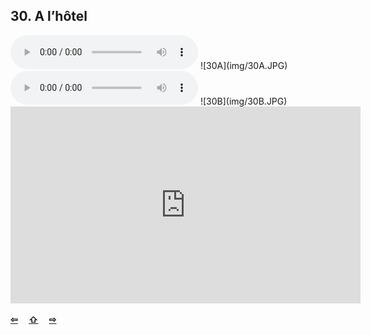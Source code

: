 ## 30. A l’hôtel

  <audio controls>
    <source src="sound/30A.ogg"></source>
  </audio>
![30A](img/30A.JPG)

  <audio controls>
    <source src="sound/30B.ogg"></source>
  </audio>
![30B](img/30B.JPG)

<iframe width="560" height="315" src="https://www.youtube.com/embed/esRfrcOWaKs" frameborder="0" allow="accelerometer; autoplay; encrypted-media; gyroscope; picture-in-picture" allowfullscreen></iframe>

<p style='font-weight:bolder'>
  <a href='29.html' title='Önceki sayfa'>⇦</a>&emsp;
  <a href='..' title='Ana sayfa'>⇧</a>&emsp;
  <a href='31.html' title='Sonraki sayfa'>⇨</a>
</p>